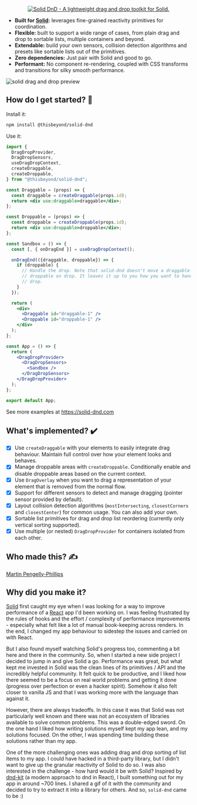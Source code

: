 <p align="center">
  <a href="https://solid-dnd.com">
    <img
      alt="Solid DnD - A lightweight drag and drop toolkit for Solid."
      src="./resources/solid-dnd-website-preview.png">
  </a>
</p>

- **Built for [Solid](https://solidjs.com/):** leverages fine-grained reactivity primitives for
  coordination.
- **Flexible:** built to support a wide range of cases, from plain drag and drop
  to sortable lists, multiple containers and beyond.
- **Extendable:** build your own sensors, collision detection algorithms and
  presets like sortable lists out of the primitives.
- **Zero dependencies:** Just pair with Solid and good to go.
- **Performant:** No component re-rendering, coupled with CSS transforms and
  transitions for silky smooth performance.

![solid drag and drop preview](./resources/solid-dnd-preview-small.gif?raw=true)

## How do I get started? 🧭

Install it:

```bash
npm install @thisbeyond/solid-dnd
```

Use it:

```jsx
import {
  DragDropProvider,
  DragDropSensors,
  useDragDropContext,
  createDraggable,
  createDroppable,
} from "@thisbeyond/solid-dnd";

const Draggable = (props) => {
  const draggable = createDraggable(props.id);
  return <div use:draggable>draggable</div>;
};

const Droppable = (props) => {
  const droppable = createDroppable(props.id);
  return <div use:droppable>droppable</div>;
};

const Sandbox = () => {
  const [, { onDragEnd }] = useDragDropContext();

  onDragEnd(({draggable, droppable}) => {
    if (droppable) {
      // Handle the drop. Note that solid-dnd doesn't move a draggable into a
      // droppable on drop. It leaves it up to you how you want to handle the
      // drop.
    }
  });

  return (
    <div>
      <Draggable id="draggable-1" />
      <Droppable id="droppable-1" />
    </div>
  );
};

const App = () => {
  return (
    <DragDropProvider>
      <DragDropSensors>
        <Sandbox />
      </DragDropSensors>
    </DragDropProvider>
  );
};

export default App;
```

See more examples at https://solid-dnd.com

## What's implemented? ✔️

- [x] Use `createDraggable` with your elements to easily integrate drag
      behaviour. Maintain full control over how your element looks and behaves.
- [x] Manage droppable areas with `createDroppable`. Conditionally enable and
      disable droppable areas based on the current context.
- [x] Use `DragOverlay` when you want to drag a representation of your element
      that is removed from the normal flow.
- [x] Support for different sensors to detect and manage dragging (pointer
      sensor provided by default).
- [x] Layout collision detection algorithms (`mostIntersecting`,
      `closestCorners` and `closestCenter`) for common usage. You can also add
      your own.
- [x] Sortable list primitives for drag and drop list reordering (currently only
      vertical sorting supported).
- [x] Use multiple (or nested) `DragDropProvider` for containers isolated from
      each other.

## Who made this? ✍

[Martin Pengelly-Phillips](https://twitter.com/thesociablenet)

## Why did you make it?

[Solid](https://solidjs.com) first caught my eye when I was looking for a way to
improve performance of a [React](https://reactjs.org) app I'd been working on. I
was feeling frustrated by the rules of hooks and the effort / complexity of
performance improvements - especially what felt like a lot of manual
book-keeping across renders. In the end, I changed my app behaviour to sidestep
the issues and carried on with React.

But I also found myself watching Solid's progress too, commenting a bit here and
there in the community. So, when I started a new side project I decided to jump
in and give Solid a go. Performance was great, but what kept me invested in
Solid was the clean lines of its primitives / API and the incredibly helpful
community. It felt quick to be productive, and I liked how there seemed to be a
focus on real world problems and getting it done (progress over perfection or
even a hacker spirit). Somehow it also felt closer to vanilla JS and that I was
working more with the language than against it.

However, there are always tradeoffs. In this case it was that Solid was not
particularly well known and there was not an ecosystem of libraries available to
solve common problems. This was a double-edged sword. On the one hand I liked
how writing solutions myself kept my app lean, and my solutions focused. On the
other, I was spending time building these solutions rather than my app.

One of the more challenging ones was adding drag and drop sorting of list items
to my app. I could have hacked in a third-party library, but I didn't want to
give up the granular reactivity of Solid to do so. I was also interested in the
challenge - how hard would it be with Solid? Inspired by
[dnd-kit](https://dndkit.com) (a modern approach to dnd in React), I built
something out for my app in around ~700 lines. I shared a gif of it with the
community and decided to try to extract it into a library for others. And so,
`solid-dnd` came to be :)
